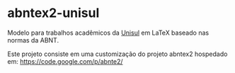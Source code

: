 # abntex2-unisul
Modelo para trabalhos acadêmicos da [Unisul](http://www.unisul.br/) em LaTeX baseado nas normas da ABNT.

Este projeto consiste em uma customização do projeto abntex2 hospedado em: <https://code.google.com/p/abnte2/>